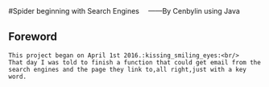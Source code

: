 #Spider beginning with Search Engines　
——By Cenbylin using Java<br/> 

Foreword
-----------------------------
```
This project began on April 1st 2016.:kissing_smiling_eyes:<br/>
That day I was told to finish a function that could get email from the search engines and the page they link to,all right,just with a key word.
```
